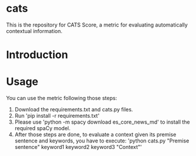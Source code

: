 # cats
This is the repository for CATS Score, a metric for evaluating automatically contextual information.

# Introduction


# Usage
You can use the metric following those steps:
1. Download the requirements.txt and cats.py files.
2. Run 'pip install -r requirements.txt'
3. Please use 'python -m spacy download es_core_news_md' to install the required spaCy model.
4. After those steps are done, to evaluate a context given its premise sentence and keywords, you have to execute: 'python  cats.py "Premise sentence" keyword1 keyword2 keyword3 "Context"'

